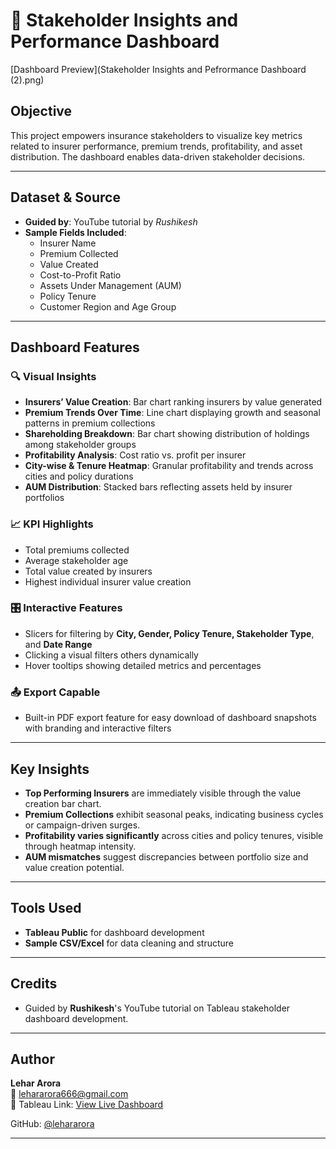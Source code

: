 # 🎯 Stakeholder Insights and Performance Dashboard

[Dashboard Preview](Stakeholder Insights and Pefrormance Dashboard (2).png)

## Objective
This project empowers insurance stakeholders to visualize key metrics related to insurer performance, premium trends, profitability, and asset distribution. The dashboard enables data-driven stakeholder decisions.

---

## Dataset & Source
- **Guided by**: YouTube tutorial by *Rushikesh*  
- **Sample Fields Included**:
  - Insurer Name
  - Premium Collected
  - Value Created
  - Cost-to-Profit Ratio
  - Assets Under Management (AUM)
  - Policy Tenure
  - Customer Region and Age Group

---

## Dashboard Features

### 🔍 Visual Insights
- **Insurers’ Value Creation**: Bar chart ranking insurers by value generated  
- **Premium Trends Over Time**: Line chart displaying growth and seasonal patterns in premium collections  
- **Shareholding Breakdown**: Bar chart showing distribution of holdings among stakeholder groups  
- **Profitability Analysis**: Cost ratio vs. profit per insurer  
- **City-wise & Tenure Heatmap**: Granular profitability and trends across cities and policy durations  
- **AUM Distribution**: Stacked bars reflecting assets held by insurer portfolios

### 📈 KPI Highlights
- Total premiums collected  
- Average stakeholder age  
- Total value created by insurers  
- Highest individual insurer value creation

### 🎛 Interactive Features
- Slicers for filtering by **City, Gender, Policy Tenure, Stakeholder Type**, and **Date Range**  
- Clicking a visual filters others dynamically  
- Hover tooltips showing detailed metrics and percentages

### 📤 Export Capable
- Built-in PDF export feature for easy download of dashboard snapshots with branding and interactive filters  

---

## Key Insights

- **Top Performing Insurers** are immediately visible through the value creation bar chart.  
- **Premium Collections** exhibit seasonal peaks, indicating business cycles or campaign-driven surges.  
- **Profitability varies significantly** across cities and policy tenures, visible through heatmap intensity.  
- **AUM mismatches** suggest discrepancies between portfolio size and value creation potential.

---

## Tools Used
- **Tableau Public** for dashboard development  
- **Sample CSV/Excel** for data cleaning and structure  

---

## Credits
- Guided by **Rushikesh**'s YouTube tutorial on Tableau stakeholder dashboard development.

---

## Author
**Lehar Arora**  
📧 [lehararora666@gmail.com](mailto:lehararora666@gmail.com)  
🔗 Tableau Link: [View Live Dashboard](https://public.tableau.com/views/StakeholderInsightsandPerformanceDashboard_17532044068140/StakeholderInsightsandPefrormanceDashboard)

GitHub: [@lehararora](https://github.com/lehararora)

---
